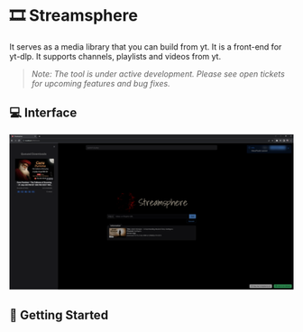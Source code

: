 # :film_strip: Streamsphere

It serves as a media library that you can build from yt. It is a front-end for yt-dlp. It supports channels, playlists and videos from yt.
> *Note: The tool is under active development. Please see open tickets for upcoming features and bug fixes.* 

## :computer: Interface

![alt text](./screenshots/downloading.png "Alakh Niranjan")

## :rocket: Getting Started
